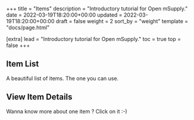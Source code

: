 +++
title = "Items"
description = "Introductory tutorial for Open mSupply."
date = 2022-03-19T18:20:00+00:00
updated = 2022-03-19T18:20:00+00:00
draft = false
weight = 2
sort_by = "weight"
template = "docs/page.html"

[extra]
lead = "Introductory tutorial for Open mSupply."
toc = true
top = false
+++


## Item List

A beautiful list of items. The one you can use. 

## View Item Details

Wanna know more about one item ? Click on it :-)

